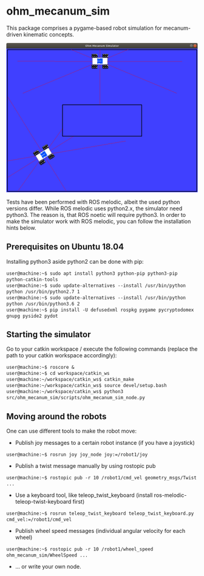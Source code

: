 # ohm_mecanum_sim
This package comprises a pygame-based robot simulation for mecanum-driven kinematic concepts.

![Screenshot of Robot Simulator](/images/screenshot.png)

Tests have been performed with ROS melodic, albeit the used python versions differ. While ROS melodic uses python2.x, the simulator need python3. The  reason is, that ROS noetic will require python3. In order to make the simulator work with ROS melodic, you can follow the installation hints below.

## Prerequisites on Ubuntu 18.04
Installing python3 aside python2 can be done with pip:
```console
user@machine:~$ sudo apt install python3 python-pip python3-pip python-catkin-tools
user@machine:~$ sudo update-alternatives --install /usr/bin/python python /usr/bin/python2.7 1
user@machine:~$ sudo update-alternatives --install /usr/bin/python python /usr/bin/python3.6 2
user@machine:~$ pip install -U defusedxml rospkg pygame pycryptodomex gnupg pyside2 pydot
```
## Starting the simulator
Go to your catkin workspace / execute the following commands (replace the path to your catkin workspace accordingly):
```console
user@machine:~$ roscore &
user@machine:~$ cd workspace/catkin_ws
user@machine:~/workspace/catkin_ws$ catkin_make
user@machine:~/workspace/catkin_ws$ source devel/setup.bash
user@machine:~/workspace/catkin_ws$ python3 src/ohm_mecanum_sim/scripts/ohm_mecanum_sim_node.py
```

## Moving around the robots
One can use different tools to make the robot move:
- Publish joy messages to a certain robot instance (if you have a joystick)
```console
user@machine:~$ rosrun joy joy_node joy:=/robot1/joy
```
- Publish a twist message manually by using rostopic pub
```console
user@machine:~$ rostopic pub -r 10 /robot1/cmd_vel geometry_msgs/Twist ...
```
- Use a keyboard tool, like teleop_twist_keyboard (install ros-melodic-teleop-twist-keyboard first)
```console
user@machine:~$ rosrun teleop_twist_keyboard teleop_twist_keyboard.py cmd_vel:=/robot1/cmd_vel
```
- Publish wheel speed messages (individual angular velocity for each wheel)
```console
user@machine:~$ rostopic pub -r 10 /robot1/wheel_speed ohm_mecanum_sim/WheelSpeed ...
```
- ... or write your own node.

